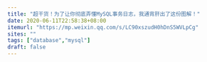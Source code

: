 ```yaml
---
title: "超干货！为了让你彻底弄懂MySQL事务日志，我通宵肝出了这份图解！"
date: 2020-06-11T22:58:38+08:00
itemurl: "https://mp.weixin.qq.com/s/LC90xszudH0hDnS5WVLpCg"
sites: ""
tags: ["database","mysql"]
draft: false
---
```


